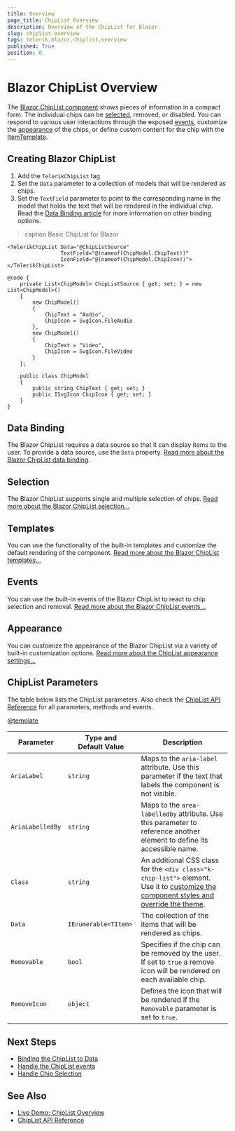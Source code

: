 ```yaml
---
title: Overview
page_title: ChipList Overview
description: Overview of the ChipList for Blazor.
slug: chiplist-overview
tags: telerik,blazor,chiplist,overview
published: True
position: 0
---
```


# Blazor ChipList Overview

The <a href="https://www.telerik.com/blazor-ui/chiplist" target="_blank">Blazor ChipList component</a> shows pieces of information in a compact form. The individual chips can be [selected](slug://chiplist-selection), removed, or disabled. You can respond to various user interactions through the exposed [events](slug://chiplist-events), customize the [appearance](slug://chiplist-appearance) of the chips, or define custom content for the chip with the [ItemTemplate](slug://chiplist-templates).

## Creating Blazor ChipList


1. Add the `TelerikChipList` tag
1. Set the `Data` parameter to a collection of models that will be rendered as chips.
1. Set the `TextField` parameter to point to the corresponding name in the model that holds the text that will be rendered in the individual chip. Read the [Data Binding article](slug://chiplist-bound) for more information on other binding options.

>caption Basic ChipList for Blazor

````RAZOR
<TelerikChipList Data="@ChipListSource"
                 TextField="@(nameof(ChipModel.ChipText))"
                 IconField="@(nameof(ChipModel.ChipIcon))">
</TelerikChipList>

@code {
    private List<ChipModel> ChipListSource { get; set; } = new List<ChipModel>()
    {
        new ChipModel()
        {
            ChipText = "Audio",
            ChipIcon = SvgIcon.FileAudio
        },
        new ChipModel()
        {
            ChipText = "Video",
            ChipIcon = SvgIcon.FileVideo
        }
    };

    public class ChipModel
    {
        public string ChipText { get; set; }
        public ISvgIcon ChipIcon { get; set; }
    }
}
````

## Data Binding

The Blazor ChipList requires a data source so that it can display items to the user. To provide a data source, use the `Data` property. [Read more about the Blazor ChipList data binding](slug://chiplist-bound).

## Selection

The Blazor ChipList supports single and multiple selection of chips. [Read more about the Blazor ChipList selection...](slug://chiplist-selection)  

## Templates 

You can use the functionality of the built-in templates and customize the default rendering of the component. [Read more about the Blazor ChipList templates...](slug://chiplist-templates)

## Events

You can use the built-in events of the Blazor ChipList to react to chip selection and removal. [Read more about the Blazor ChipList events...](slug://chiplist-events)

## Appearance

You can customize the appearance of the Blazor ChipList via a variety of built-in customization options. [Read more about the ChipList appearance settings...](slug://chiplist-appearance)

## ChipList Parameters

The table below lists the ChipList parameters. Also check the [ChipList API Reference](slug://Telerik.Blazor.Components.TelerikChipList-1) for all parameters, methods and events.

@[template](/_contentTemplates/common/parameters-table-styles.md#table-layout)

| Parameter | Type and Default&nbsp;Value | Description |
| --- | --- | --- |
| `AriaLabel` | `string` | Maps to the `aria-label` attribute. Use  this parameter if the text that labels the component is not visible. |
| `AriaLabelledBy` | `string` | Maps to the `area-labelledby` attribute. Use this parameter to reference another element to define its accessible name. |
| `Class` | `string` | An additional CSS class for the `<div class="k-chip-list">` element. Use it to [customize the component styles and override the theme](slug://themes-override). |
| `Data` | `IEnumerable<TItem>` | The collection of the items that will be rendered as chips. |
| `Removable` | `bool` | Specifies if the chip can be removed by the user. If set to `true` a remove icon will be rendered on each available chip. |
| `RemoveIcon` | `object` | Defines the icon that will be rendered if the `Removable` parameter is set to `true`. |

## Next Steps

* [Binding the ChipList to Data](slug://chiplist-bound)
* [Handle the ChipList events](slug://chiplist-events)
* [Handle Chip Selection](slug://chiplist-selection)


## See Also

  * [Live Demo: ChipList Overview](https://demos.telerik.com/blazor-ui/chiplist/overview)
  * [ChipList API Reference](slug://Telerik.Blazor.Components.TelerikChipList-1)
